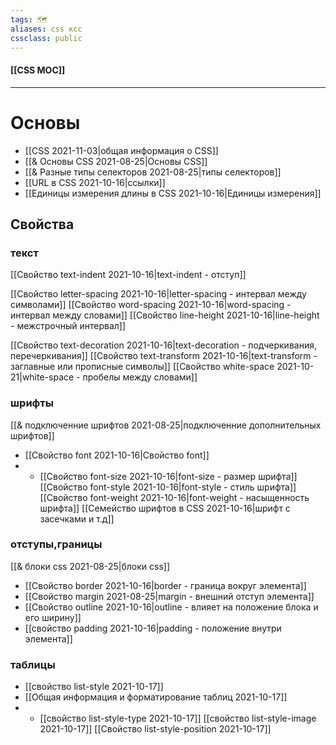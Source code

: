 ```yaml
---
tags: 🗺️
aliases: css ксс
cssclass: public
---
```


#### [[CSS MOC]]

---



# Основы 
- [[CSS 2021-11-03|общая информация о CSS]]
- [[& Основы CSS 2021-08-25|Основы CSS]]
- [[& Разные типы селекторов 2021-08-25|типы селекторов]]
- [[URL в CSS 2021-10-16|ссылки]]
- [[Единицы измерения длины в CSS 2021-10-16|Единицы измерения]]

## Свойства

### текст
[[Свойство text-indent 2021-10-16|text-indent - отступ]]

[[Свойство letter-spacing 2021-10-16|letter-spacing - интервал между символами]]
[[Свойство word-spacing 2021-10-16|word-spacing - интервал между словами]]
[[Свойство line-height 2021-10-16|line-height - межстрочный интервал]]

[[Свойство text-decoration 2021-10-16|text-decoration - подчеркивания, перечеркивания]]
[[Свойство text-transform 2021-10-16|text-transform - заглавные или прописные символы]]
[[Свойство white-space 2021-10-21|white-space - пробелы между словами]]

### шрифты
[[& подключенние шрифтов 2021-08-25|подключенние дополнительных шрифтов]]
- [[Свойство font 2021-10-16|Свойство font]]
-  - [[Свойство font-size 2021-10-16|font-size - размер шрифта]]
[[Свойство font-style 2021-10-16|font-style - стиль шрифта]]
[[Свойство font-weight 2021-10-16|font-weight - насыщенность шрифта]]
[[Семейство шрифтов в CSS 2021-10-16|шрифт с засечками и т.д]]

### отступы,границы
[[& блоки css 2021-08-25|блоки css]]

- [[Свойство border 2021-10-16|border - граница вокруг элемента]]
- [[Свойство margin 2021-08-25|margin - внешний отступ элемента]]
- [[Свойство outline 2021-10-16|outline - влияет на положение блока и его ширину]]
- [[свойство padding 2021-10-16|padding - положение внутри элемента]]

### таблицы
- [[свойство list-style 2021-10-17]]
- [[Общая информация и форматирование таблиц 2021-10-17]]
- - [[свойство list-style-type 2021-10-17]]
[[свойство list-style-image 2021-10-17]]
[[Cвойство list-style-position 2021-10-17]]

